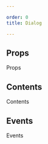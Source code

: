 ```yaml
---

order: 0
title: Dialog

---
```

 
## Props
 
Props
 
## Contents
 
Contents
 
## Events
 
Events
 
